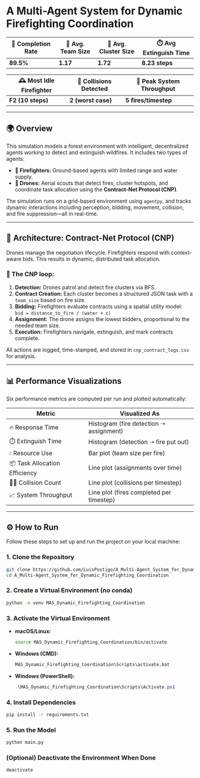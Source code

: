 # A Multi-Agent System for Dynamic Firefighting Coordination

<div align="center">
  
| 🧯 Completion Rate | 👥 Avg. Team Size | 🌲 Avg. Cluster Size | ⏱️ Avg Extinguish Time |
|-------------------|------------------|----------------------|------------------------|
| **89.5%**         | **1.17**         | **1.72**             | **8.23 steps**         |

| 🕰️ Most Idle Firefighter | 🚫 Collisions Detected | 🚀 Peak System Throughput |
|--------------------------|------------------------|----------------------------|
| **F2 (10 steps)**        | **2 (worst case)**     | **5 fires/timestep**       |

</div>

---

## 🌍 Overview

This simulation models a forest environment with intelligent, decentralized agents working to detect and extinguish wildfires. It includes two types of agents:

- **🚒 Firefighters:** Ground-based agents with limited range and water supply.  
- **🚁 Drones:** Aerial scouts that detect fires, cluster hotspots, and coordinate task allocation using the **Contract-Net Protocol (CNP)**.

The simulation runs on a grid-based environment using `agentpy`, and tracks dynamic interactions including perception, bidding, movement, collision, and fire suppression—all in real-time.

---

## 🧠 Architecture: Contract-Net Protocol (CNP)

Drones manage the negotiation lifecycle. Firefighters respond with context-aware bids. This results in dynamic, distributed task allocation.

### 🔁 The CNP loop:
1. **Detection:** Drones patrol and detect fire clusters via BFS.
2. **Contract Creation:** Each cluster becomes a structured JSON task with a `team_size` based on fire size.
3. **Bidding:** Firefighters evaluate contracts using a spatial utility model:  
   `bid = distance_to_fire / (water + ε)`
4. **Assignment:** The drone assigns the lowest bidders, proportional to the needed team size.
5. **Execution:** Firefighters navigate, extinguish, and mark contracts complete.

All actions are logged, time-stamped, and stored in `cnp_contract_logs.csv` for analysis.

---

## 📊 Performance Visualizations

Six performance metrics are computed per run and plotted automatically:

| Metric | Visualized As |
|--------|----------------|
| 🔥 Response Time | Histogram (fire detection ➝ assignment) |
| ⏱️ Extinguish Time | Histogram (detection ➝ fire put out) |
| 💧 Resource Use | Bar plot (team size per fire) |
| 📦 Task Allocation Efficiency | Line plot (assignments over time) |
| 🧍‍♂️ Collision Count | Line plot (collisions per timestep) |
| 📈 System Throughput | Line plot (fires completed per timestep) |

---

## ⚙️ How to Run

Follow these steps to set up and run the project on your local machine:



### 1. Clone the Repository

```bash
git clone https://github.com/LuisPostigo/A_Multi-Agent_System_for_Dynamic_Firefighting_Coordination.git
cd A_Multi-Agent_System_for_Dynamic_Firefighting_Coordination
```



### 2. Create a Virtual Environment (no conda)

```bash
python -m venv MAS_Dynamic_Firefighting_Coordination
```



### 3. Activate the Virtual Environment

- **macOS/Linux:**
  ```bash
  source MAS_Dynamic_Firefighting_Coordination/bin/activate
  ```

- **Windows (CMD):**
  ```cmd
  MAS_Dynamic_Firefighting_Coordination\Scripts\activate.bat
  ```

- **Windows (PowerShell):**
  ```powershell
  .\MAS_Dynamic_Firefighting_Coordination\Scripts\Activate.ps1
  ```



### 4. Install Dependencies

```bash
pip install -r requirements.txt
```



### 5. Run the Model

```bash
python main.py
```



### (Optional) Deactivate the Environment When Done

```bash
deactivate
```
